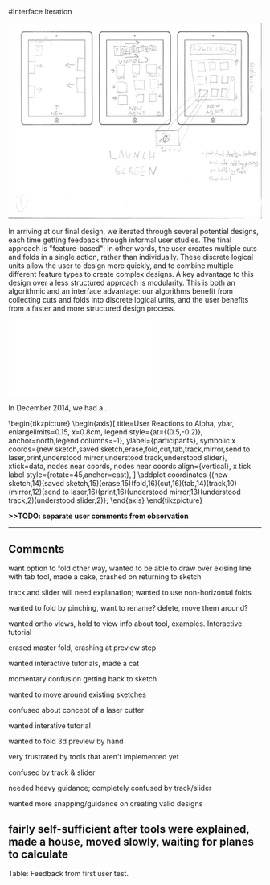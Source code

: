 #Interface Iteration

![Initial mockups showing cards for saved sketches on the main screen.](figures/90_Appendix_UI_Mockups/001.png)

In arriving at our final design, we iterated through several potential designs, each time getting feedback through informal user studies.    The final approach is "feature-based": in other words, the user creates multiple cuts and folds in a single action, rather than individually.  These discrete logical units allow the user to design more quickly, and to combine multiple different feature types to create complex designs.   A key advantage to this design over a less structured approach is modularity.  This is both an algorithmic and an interface advantage: our algorithms benefit from collecting cuts and folds into discrete logical units, and the user benefits from a faster and more structured design process.

![Left: drawing interface as of December 2014.  Right: drawing interface as of August 2015.](figures/31_UI_Interface_Iteration/beforeafterinface.pdf)

In December 2014, we had a .  

\begin{tikzpicture}
  \begin{axis}[
    title=User Reactions to Alpha,
    ybar,
    enlargelimits=0.15,
    x=0.8cm,
    legend style={at={(0.5,-0.2)},
      anchor=north,legend columns=-1},
    ylabel={participants},
    symbolic x coords={new sketch,saved sketch,erase,fold,cut,tab,track,mirror,send to laser,print,understood mirror,understood track,understood slider},
    xtick=data,
    nodes near coords, 
	nodes near coords align={vertical},
    x tick label style={rotate=45,anchor=east},
    ]
    \addplot coordinates {(new sketch,14)(saved sketch,15)(erase,15)(fold,16)(cut,16)(tab,14)(track,10)(mirror,12)(send to laser,16)(print,16)(understood mirror,13)(understood track,2)(understood slider,2)};
  \end{axis}
\end{tikzpicture}


**>>TODO: separate user comments from observation**

-------------------------------------------------------------
Comments
-------------------------------------------------------------
want option to fold other way, wanted to be able to draw over exising line with tab tool, made a cake, crashed on returning to sketch

track and slider will need explanation; wanted to use non-horizontal folds

wanted to fold by pinching, want to rename? delete, move them around?

wanted ortho views, hold to view info about tool, examples.  Interactive tutorial

erased master fold, crashing at preview step

wanted interactive tutorials, made a cat

momentary confusion getting back to sketch

wanted to move around existing sketches

confused about concept of a laser cutter

wanted interative tutorial

wanted to fold 3d preview by hand

very frustrated by tools that aren't implemented yet

confused by track & slider

needed heavy guidance; completely confused by track/slider

wanted more snapping/guidance on creating valid designs

fairly self-sufficient after tools were explained, made a house, moved slowly, waiting for planes to calculate
-------------------------------------------------------------
Table:  Feedback from first user test.
